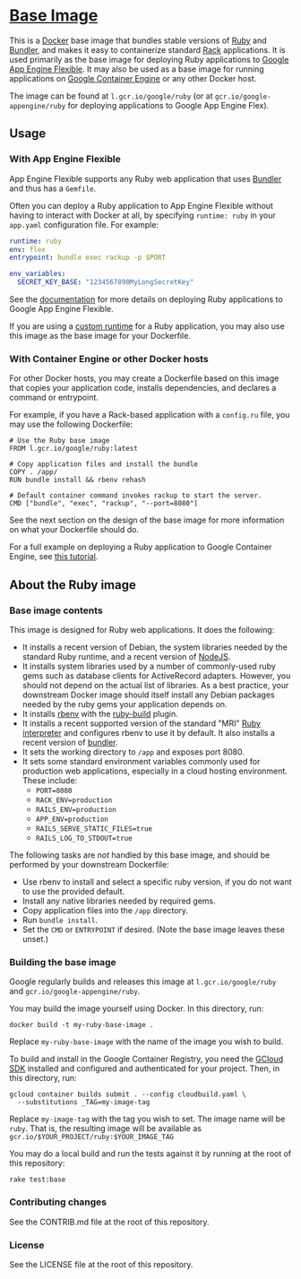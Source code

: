 # [Base Image](http://cloud.google.com/ruby)

This is a [Docker](https://docker.com) base image that bundles stable versions of
[Ruby](http://ruby-lang.org) and [Bundler](http://bundler.io), and makes it
easy to containerize standard [Rack](http://rack.github.io) applications. It
is used primarily as the base image for deploying Ruby applications to
[Google App Engine Flexible](https://cloud.google.com/appengine/docs/flexible/).
It may also be used as a base image for running applications on
[Google Container Engine](https://cloud.google.com/container-engine) or any
other Docker host.

The image can be found at `l.gcr.io/google/ruby`
(or at `gcr.io/google-appengine/ruby` for deploying applications
to Google App Engine Flex).

## Usage

### With App Engine Flexible

App Engine Flexible supports any Ruby web application that uses
[Bundler](http://bundler.io) and thus has a `Gemfile`.

Often you can deploy a Ruby application to App Engine Flexible without having
to interact with Docker at all, by specifying `runtime: ruby` in your `app.yaml`
configuration file. For example:

```yaml
runtime: ruby
env: flex
entrypoint: bundle exec rackup -p $PORT

env_variables:
  SECRET_KEY_BASE: "1234567890MyLongSecretKey"
```

See the [documentation](https://cloud.google.com/appengine/docs/flexible/ruby/)
for more details on deploying Ruby applications to Google App Engine Flexible.

If you are using a
[custom runtime](https://cloud.google.com/appengine/docs/flexible/custom-runtimes/)
for a Ruby application, you may also use this image as the base image for your
Dockerfile.

### With Container Engine or other Docker hosts

For other Docker hosts, you may create a Dockerfile based on this image that
copies your application code, installs dependencies, and declares a command
or entrypoint.

For example, if you have a Rack-based application with a `config.ru` file, you
may use the following Dockerfile:

    # Use the Ruby base image
    FROM l.gcr.io/google/ruby:latest

    # Copy application files and install the bundle
    COPY . /app/
    RUN bundle install && rbenv rehash

    # Default container command invokes rackup to start the server.
    CMD ["bundle", "exec", "rackup", "--port=8080"]

See the next section on the design of the base image for more information on
what your Dockerfile should do.

For a full example on deploying a Ruby application to Google Container Engine, see [this tutorial](https://cloud.google.com/ruby/tutorials/bookshelf-on-container-engine).

## About the Ruby image

### Base image contents

This image is designed for Ruby web applications. It does the following:

- It installs a recent version of Debian, the system libraries needed by the
  standard Ruby runtime, and a recent version of [NodeJS](http://nodejs.org).
- It installs system libraries used by a number of commonly-used ruby gems
  such as database clients for ActiveRecord adapters. However, you should not
  depend on the actual list of libraries. As a best practice, your downstream
  Docker image should itself install any Debian packages needed by the ruby
  gems your application depends on.
- It installs [rbenv](https://github.com/sstephenson/rbenv) with the
  [ruby-build](https://github.com/sstephenson/ruby-build) plugin.
- It installs a recent supported version of the standard "MRI"
  [Ruby interpreter](http://ruby-lang.org/) and configures rbenv to use it by
  default. It also installs a recent version of [bundler](http://bundler.io).
- It sets the working directory to `/app` and exposes port 8080.
- It sets some standard environment variables commonly used for production
  web applications, especially in a cloud hosting environment. These include:
  - `PORT=8080`
  - `RACK_ENV=production`
  - `RAILS_ENV=production`
  - `APP_ENV=production`
  - `RAILS_SERVE_STATIC_FILES=true`
  - `RAILS_LOG_TO_STDOUT=true`

The following tasks are _not_ handled by this base image, and should be
performed by your downstream Dockerfile:

- Use rbenv to install and select a specific ruby version, if you do not want
  to use the provided default.
- Install any native libraries needed by required gems.
- Copy application files into the `/app` directory.
- Run `bundle install`.
- Set the `CMD` or `ENTRYPOINT` if desired. (Note the base image leaves these
  unset.)

### Building the base image

Google regularly builds and releases this image at
`l.gcr.io/google/ruby` and `gcr.io/google-appengine/ruby`.

You may build the image yourself using Docker. In this directory, run:

    docker build -t my-ruby-base-image .

Replace `my-ruby-base-image` with the name of the image you wish to build.

To build and install in the Google Container Registry, you need the
[GCloud SDK](https://cloud.google.com/sdk) installed and configured and
authenticated for your project. Then, in this directory, run:

    gcloud container builds submit . --config cloudbuild.yaml \
      --substitutions _TAG=my-image-tag

Replace `my-image-tag` with the tag you wish to set. The image name will be
`ruby`. That is, the resulting image will be available as
`gcr.io/$YOUR_PROJECT/ruby:$YOUR_IMAGE_TAG`

You may do a local build and run the tests against it by running at the root
of this repository:

    rake test:base

### Contributing changes

See the CONTRIB.md file at the root of this repository.

### License

See the LICENSE file at the root of this repository.
